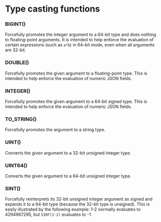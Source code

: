 # Type casting functions

### BIGINT()
Forcefully promotes the integer argument to a 64-bit type and does nothing to floating-point arguments. It is intended to help enforce the evaluation of certain expressions (such as `a*b`) in 64-bit mode, even when all arguments are 32-bit.

### DOUBLE()
Forcefully promotes the given argument to a floating-point type. This is intended to help enforce the evaluation of numeric JSON fields.

### INTEGER()
Forcefully promotes the given argument to a 64-bit signed type. This is intended to help enforce the evaluation of numeric JSON fields.

### TO_STRING()
Forcefully promotes the argument to a string type.

### UINT()
Converts the given argument to a 32-bit unsigned integer type.

### UINT64()
Converts the given argument to a 64-bit unsigned integer type.

### SINT()
Forcefully reinterprets its 32-bit unsigned integer argument as signed and expands it to a 64-bit type (because the 32-bit type is unsigned). This is easily illustrated by the following example: 1-2 normally evaluates to 4294967295, but `SINT(1-2)` evaluates to -1.
<!-- proofread -->

